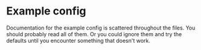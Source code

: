 ﻿
Example config
==============

Documentation for the example config is scattered throughout the files.
You should probably read all of them.
Or you could ignore them and try the defaults until you encounter
something that doesn't work.

